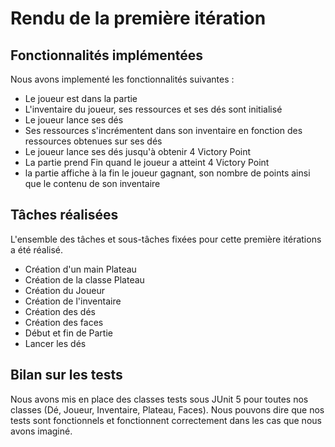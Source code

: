 # Rendu de la première itération
## Fonctionnalités implémentées
Nous avons implementé les fonctionnalités suivantes :
* Le joueur est dans la partie
* L'inventaire du joueur, ses ressources et ses dés sont initialisé
* Le joueur lance ses dés
* Ses ressources s'incrémentent dans son inventaire en fonction des ressources obtenues sur ses dés
* Le joueur lance ses dés jusqu'à obtenir 4 Victory Point
* La partie prend Fin quand le joueur a atteint 4 Victory Point
* la partie affiche à la fin le joueur gagnant, son nombre de points ainsi que le contenu de son inventaire

## Tâches réalisées
L'ensemble des tâches et sous-tâches fixées pour cette première itérations a été réalisé.
* Création d'un main Plateau
* Création de la classe Plateau
* Création du Joueur
* Création de l'inventaire
* Création des dés
* Création des faces
* Début et fin de Partie
* Lancer les dés

## Bilan sur les tests
Nous avons mis en place des classes tests sous JUnit 5 pour toutes nos classes (Dé, Joueur, Inventaire, Plateau, Faces). Nous pouvons dire que nos tests sont fonctionnels et fonctionnent correctement dans les cas que nous avons imaginé.